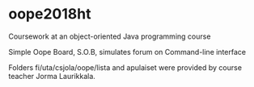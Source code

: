 # oope2018ht
Coursework at an object-oriented Java programming course

Simple Oope Board, S.O.B, simulates forum on Command-line interface

Folders fi/uta/csjola/oope/lista and apulaiset were provided by course teacher Jorma Laurikkala.
